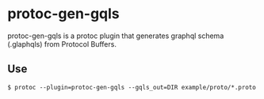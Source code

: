 # protoc-gen-gqls
protoc-gen-gqls is a protoc plugin that generates graphql schema (.glaphqls) from Protocol Buffers.

## Use
```
$ protoc --plugin=protoc-gen-gqls --gqls_out=DIR example/proto/*.proto
```